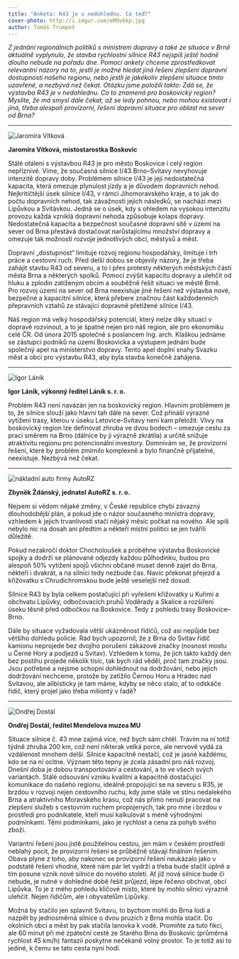 ```yaml
---
title: "Anketa: R43 je v nedohlednu. Co teď?"
cover-photo: http://i.imgur.com/eM9v6kp.jpg
author: Tomáš Trumpeš
---
```


*Z jednání regionálních politiků s ministrem dopravy a také ze situace v Brně aktuálně vyplynulo, že stavba rychlostní silnice R43 nejspíš ještě hodně dlouho nebude na pořadu dne. Pomocí ankety chceme zprostředkovat relevantní názory na to, jestli je možné hledat jiná řešení zlepšení dopravní dostupnosti našeho regionu, nebo jestli je jakékoliv zlepšení situace tímto uzavřené, a nezbývá než čekat. Otázku jsme položili takto: Zdá se, že výstavba R43 je v nedohlednu. Co to znamená pro boskovický region? Myslíte, že má smysl dále čekat, až se ledy pohnou, nebo mohou existovat i jiná, třeba alespoň provizorní, řešení dopravní situace pro oblast na sever od Brna?*

---

<img src="http://i.imgur.com/vqE4sTi.jpg" class="profile-picture" alt="Jaromíra Vítková">

**Jaromíra Vítková, místostarostka Boskovic**

Stálé otálení s výstavbou R43 je pro město Boskovice i celý region nepříznivé. Víme, že současná silnice I/43 Brno–Svitavy nevyhovuje intenzitě dopravy doby. Problémem silnice I/43 je její nedostatečná kapacita, která omezuje plynulost jízdy a je důvodem dopravních nehod. Nejkritičtější úsek silnice I/43, v rámci Jihomoravského kraje, a to jak do počtu dopravních nehod, tak závažnosti jejich následků, se nachází mezi Lipůvkou a Svitávkou. Jedná se o úsek, kdy s ohledem na vysokou intenzitu provozu každá vzniklá dopravní nehoda způsobuje kolaps dopravy. Nedostatečná kapacita a bezpečnost současné dopravní sítě v území na sever od Brna přestává dostačovat narůstajícímu množství dopravy a omezuje tak možnosti rozvoje jednotlivých obcí, městysů a měst. 

Dopravní „dostupnost“ limituje rozvoj regionu hospodářsky, limituje i trh práce a cestovní ruch.  Před delší dobou se objevily názory, že je třeba zahájit stavbu R43 od severu, a to i přes protesty některých městských částí města Brna a některých spolků. Pomoci zvýšit kapacitu dopravy a ulehčit od hluku a zplodin zatíženým obcím a souběžně řešit situaci ve městě Brně.
Pro rozvoj území na sever od Brna neexistuje jiné řešení než výstavba nové, bezpečné a kapacitní silnice, která přebere značnou část každodenních přepravních vztahů ze stávající dopravně přetížené silnice I/43.

Náš region má velký hospodářský potenciál, který nelze díky situaci v dopravě rozvinout, a to je špatné nejen pro náš region, ale pro ekonomiku celé ČR. Od února 2015 společně s poslancem Ing. arch. Klaškou jednáme se zástupci podniků na území Boskovicka  a výstupem jednání bude společný apel na ministerstvo dopravy. Tento apel doplní snahy Svazku měst a obcí pro výstavbu R43, aby byla stavba konečně zahájena.

---

<img src="http://i.imgur.com/Rovnr5Z.jpg" class="profile-picture" alt="Igor Láník">

**Igor Láník, výkonný ředitel Láník s. r. o.**

Problém R43 není navázán jen na boskovický region. Hlavním problémem je to, že silnice slouží jako hlavní tah dále na sever. Což přináší výrazné vytížení trasy, kterou v úseku Letovice–Svitavy není kam přeložit. Vlivy na boskovický region lze definovat zhruba ve dvou bodech – omezuje cestu za prací směrem na Brno (dálnice by ji výrazně zkrátila) a určitě snižuje atraktivitu regionu pro potencionální investory. Domnívám se, že provizorní řešení, které by problém zmírnilo komplexně a bylo finančně přijatelné, neexistuje. Nezbývá než čekat.

---

<img src="http://i.imgur.com/ug13tas.jpg" class="profile-picture" alt="nákladní auto firmy AutoRZ">

**Zbyněk Ždánský, jednatel AutoRZ s. r. o.**

Nejsem si vědom nějaké změny, v České republice chybí závazný dlouhodobější plán, a pokud jde o názor současného ministra dopravy, vzhledem k jejich trvanlivosti stačí nějaký měsíc počkat na nového. Ale spíš nebylo nic na dosah ani předtím a někteří místní politici se jen tvářili důležitě.

Pokud nezakročí doktor Chocholoušek a proběhne výstavba Boskovické spojky a dodrží se plánované odjezdy každou půlhodinku, budou pro alespoň 50% vytížení spojů všichni občané muset denně zajet do Brna, někteří i dvakrát, a na silnici tedy nezbude čas. Navíc překonat přejezd a křižovatku s Chrudichromskou bude ještě veselejší než dosud.

Silnice R43 by byla celkem postačující při vyřešení křižovatky u Kuřimi a obchvatu Lipůvky, odbočovacích pruhů Voděrady a Skalice a rozšíření úseku těsně před odbočkou na Boskovice. Tedy z pohledu trasy Boskovice–Brno.

Dále by situace vyžadovala větší ukázněnost řidičů, což asi nepůjde bez většího dohledu policie. Rád bych upozornil, že z Brna do Svitav řidič kamionu neprojede bez dvojího porušení zákazové značky (nosnost mostu u Černé Hory a podjezd u Svitav). Vzhledem k tomu, že jich takto každý den bez postihu projede několik tisíc, tak bych rád věděl, proč tam značky jsou. Jsou potřebné a nejsme schopni dohlédnout na dodržování, nebo jejich dodržování nechceme, protože by zatížilo Černou Horu a Hradec nad Svitavou, ale alibisticky je tam máme, kdyby se něco stalo, ať to odskáče řidič, který projel jako třeba miliontý v řadě?

---

<img src="http://i.imgur.com/pgWY30K.jpg" class="profile-picture" alt="Ondřej Dostál">

**Ondřej Dostál, ředitel Mendelova muzea MU**

Situace silnice č. 43 mne zajímá více, než bych sám chtěl. Trávím na ní totiž týdně zhruba 200 km, což není nikterak velká porce, ale nervově vydá za vzdálenost mnohem delší. Silnice kapacitně nestačí, což je jasné každému, kdo se na ní ocitne. Význam této tepny je zcela zásadní pro náš rozvoj. Dnešní doba je dobou transportování a cestování, a to ve všech svých variantách. Stálé odsouvání vzniku kvalitní a kapacitně dostačující komunikace do našeho regionu, ideálně propojující se na severu s R35, je brzdou v rozvoji nejen cestovního ruchu, kdy jsme stále ve stínu nedalekého Brna a atraktivního Moravského krasu, což nás přímo nenutí pracovat na zlepšení služeb s cestovním ruchem propojených, tak pro mne i brzdou v prostředí pro podnikatele, kteří musí kalkulovat s méně výhodnými podmínkami. Těmi podmínkami, jako je rychlost a cena za pohyb svého zboží.

Variantní řešení jsou jistě použitelnou cestou, jen mám v českém prostředí neblahý pocit, že provizorní řešení se průběžně stávají finálním řešením. Obava plyne z toho, aby nakonec se provizorní řešení neukázalo jako v podstatě řešení vhodné, které nám pár let vydrží a třeba bude stačit úplně a tím posune vznik nové silnice do nového století. Ať již nová silnice bude či nebude, je nutné v dohledné době řešit průjezd, lépe řečeno obchvat, obcí Lipůvka. To je z mého pohledu klíčové místo, které by mohlo silnici výrazně ulehčit. Nejen řidičům, ale i obyvatelům Lipůvky. 

Možná by stačilo jen splavnit Svitavu, to bychom mohli do Brna lodí a nazpět by jednosměrná silnice o dvou pruzích z Brna mohla stačit. Do okolních obcí a měst by pak stačila lanovka k vodě. Promiňte za tuto fikci, ale 60 minut při mé zpáteční cestě ze Starého Brna do Boskovic (průměrná rychlost 45 km/h) fantazii poskytne nečekaně volný prostor. To je totiž asi to jediné, k čemu se tato cesta nyní hodí.